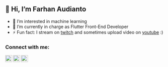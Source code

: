 ## 👋 Hi, I’m Farhan Audianto

- 👀 I’m interested in machine learning
- 🌱 I’m currently in charge as Flutter Front-End Developer
- ⚡ Fun fact: I stream on [twitch](https://www.twitch.tv/fhaarn) and sometimes upload video on [youtube](https://www.youtube.com/channel/UCCQ9Egx2aKY1pQOUQQTe8Bg) :)

### Connect with me:

[<img align="left" alt="fhaarn | LinkedIn" width="22px" src="https://cdn.jsdelivr.net/npm/simple-icons@v3/icons/linkedin.svg" />][linkedin]
[<img align="left" alt="fhaarn | Instagram" width="22px" src="https://cdn.jsdelivr.net/npm/simple-icons@v3/icons/instagram.svg" />][instagram]
[<img align="left" alt="fhaarn | Instagram" width="22px" src="https://cdn.jsdelivr.net/npm/simple-icons@3.13.0/icons/spotify.svg" />][spotify]

<br />

[linkedin]: https://www.linkedin.com/in/farhan-audianto-b92569208/
[instagram]: https://www.instagram.com/farhanaudianto/
[spotify]: https://open.spotify.com/user/farhanaudianto?si=a7c2df6bca8540d6

<!---
fhaarn/fhaarn is a ✨ special ✨ repository because its `README.md` (this file) appears on your GitHub profile.
You can click the Preview link to take a look at your changes.
--->
